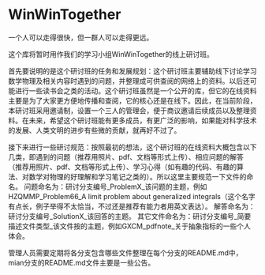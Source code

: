 # WinWinTogether
一个人可以走得很快，但一群人可以走得更远。

这个库将暂时用作我们的学习小组WinWinTogether的线上研讨班。

首先要说明的是这个研讨班的任务和发展规划：这个研讨班主要辅助线下讨论学习数学物理及相关内容时遇到的问题，并整理成可供查阅的网络上的资料。以后还可能进行一些读书会之类的活动。这个研讨班虽然是一个公开的库，但它的在线资料主要是为了大家更方便地传播和查阅，它的核心还是在线下。因此，在当前阶段，本研讨班采用邀请制，设置一个三人的管理会，便于商议邀请后续成员以及整理资料。在未来，希望这个研讨班能有更多成员，有更广泛的影响，如果能对科学技术的发展、人类文明的进步有些微的贡献，就再好不过了。

接下来进行一些研讨规范：按照最初的想法，这个研讨班的在线资料大概包含以下几类，即遇到的问题（推荐用照片、pdf、文档等形式上传）、相应问题的解答（推荐用照片、pdf、文档等形式上传）、学习心得（如有趣的代码、有趣的算法、对数学对物理的好理解和学习笔记之类的）。所以这里主要规范一下文件的命名。
问题命名为：研讨分支编号_ProblemX_该问题的主题，例如HZQMMP_Problem66_A limit problem about generalized integrals（这个名字有点长，例子举得不太恰当，不过还是推荐有能力者用英文表达）。
解答命名为：研讨分支编号_SolutionX_该回答的主题。
其它文件命名为：研讨分支编号_简要描述文件类型_该文件按的主题，例如GXCM_pdfnote_关于抽象指标的一些个人体会。

管理人员需要定期将各分支包含哪些文件整理在每个分支的README.md中，mian分支的README.md文件主要是一些公告。
